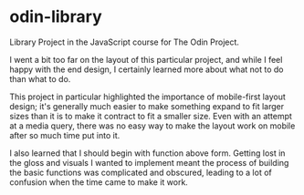 # odin-library
Library Project in the JavaScript course for The Odin Project.

I went a bit too far on the layout of this particular project, and while I feel happy with the end design,
I certainly learned more about what not to do than what to do.

This project in particular highlighted the importance of mobile-first layout design; it's generally much easier to make something expand
to fit larger sizes than it is to make it contract to fit a smaller size. 
Even with an attempt at a media query, there was no easy way to make the layout work on mobile after so much time put into it. 

I also learned that I should begin with function above form. Getting lost in the gloss and visuals I wanted to implement
meant the process of building the basic functions was complicated and obscured, leading to a lot of confusion when the time came
to make it work.
